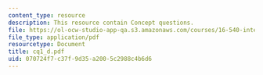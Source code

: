 ```yaml
---
content_type: resource
description: This resource contain Concept questions.
file: https://ol-ocw-studio-app-qa.s3.amazonaws.com/courses/16-540-internal-flows-in-turbomachines-spring-2006/070724f7c37f9d35a2005c2988c4b6d6_cq1_d.pdf
file_type: application/pdf
resourcetype: Document
title: cq1_d.pdf
uid: 070724f7-c37f-9d35-a200-5c2988c4b6d6
---
```

